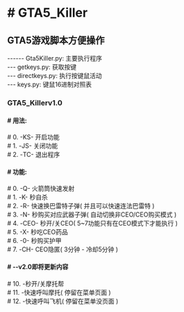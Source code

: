 ﻿<h1># GTA5_Killer</h1>
<h2>GTA5游戏脚本方便操作</h2>
------ Gta5Killer.py: 主要执行程序<br/>
--- getkeys.py: 获取按键<br/>
--- directkeys.py: 执行按键鼠活动<br/>
--- keys.py: 键鼠16进制对照表<br/>
<h3>GTA5_Killerv1.0</h3>
<h4># 用法:</h4>
#   0. -KS- 开启功能<br/>
#   1. -JS- 关闭功能<br/>
#   2. -TC- 退出程序<br/>

<h4># 功能:</h4>
#   0. -Q- 火箭筒快速发射<br/>
#   1. -K- 秒自杀<br/>
#   2. -R- 快速换巴雷特子弹( 并且可以快速连法巴雷特 )<br/>
#   3. -N- 秒购买对应武器子弹( 自动切换非CEO/CEO购买模式 )<br/>
#   4. -CEO- 秒开/关CEO( 5~7功能只有在CEO模式下才能执行 )<br/>
#   5. -X- 秒吃CEO药品<br/>
#   6. -0- 秒购买护甲<br/>
#   7. -CH- CEO隐匿( 3分钟 - 冷却5分钟 )<br/>

<h4>#   --v2.0即将更新内容</h4>
#   10. -秒开/关摩托帮<br/>
#   11. -快速呼叫摩托( 停留在菜单页面 )<br/>
#   12. -快速呼叫飞机( 停留在菜单没页面 )<br/>
